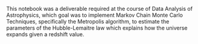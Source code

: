 This notebook was a deliverable required at the course of Data Analysis of Astrophysics, which goal was to implement Markov Chain Monte Carlo Techniques, specifically the Metropolis algorithm, to estimate the parameters of the Hubble-Lemaitre law which explains how the universe expands given a redshift value. 
